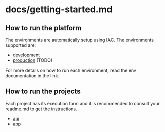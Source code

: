 # docs/getting-started.md

## How to run the platform

The environments are automatically setup using IAC. The environments supported are:

- [development](../src/infrastructure-as-code/environments/development/README.md)
- [production](../src/infrastructure-as-code/environments/production/README.md) (TODO)

For more details on how to run each environment, read the env documentation in the link.

## How to run the projects

Each project has its execution form and it is recommended to consult your readme.md to get the instructions.

- [api](../src/projects/api/README.md)
- [app](../src/projects/app/README.md)